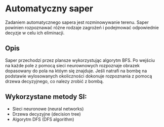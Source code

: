 # Automatyczny saper
Zadaniem automatycznego sapera jest rozminowywanie terenu. Saper powinien rozpoznawać różne
rodzaje zagrożeń i podejmować odpowiednie decyzje w celu ich eliminacji.


## Opis
Saper przechodzi przez plansze wykorzystując algorytm BFS. Po wejściu na każde pole z pomocą sieci neurownowych rozpoznaje obrazek dopasowany do pola na któym się znajduje.
Jeśli natrafi na bombę na podstawie wylosowanych okoliczności dokonuje rozpoznania z pomocą drzewa decyzyjnego, co nalezy zrobić z bombą.


## Wykorzystane metody SI:
 * Sieci neuronowe (neural networks)
 * Drzewa decyzyjne (decision tree)
 * Algorytm DFS (DFS algorithm)
